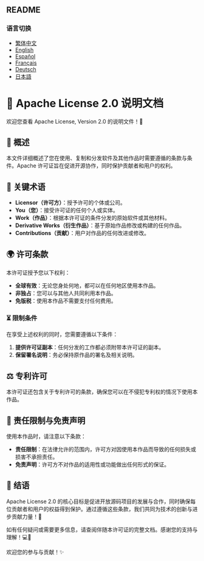## README

### 语言切换
- [繁体中文](README/README_繁体中文.md)
- [English](README/README_English.md)
- [Español](README/README_Español.md)
- [Français](README/README_Français.md)
- [Deutsch](README/README_Deutsch.md)
- [日本語](README/README_日本語.md)

# 📄 Apache License 2.0 说明文档

欢迎您查看 Apache License, Version 2.0 的说明文件！🎉

## 📜 概述

本文件详细概述了您在使用、复制和分发软件及其他作品时需要遵循的条款与条件。Apache 许可证旨在促进开源协作，同时保护贡献者和用户的权利。

## 🔑 关键术语

- **Licensor（许可方）**：授予许可的个体或公司。
- **You（您）**：接受许可证的任何个人或实体。
- **Work（作品）**：根据本许可证的条件分发的原始软件或其他材料。
- **Derivative Works（衍生作品）**：基于原始作品修改或构建的任何作品。
- **Contributions（贡献）**：用户对作品的任何改进或修改。

## 🌍 许可条款

本许可证授予您以下权利：

- **全球有效**：无论您身处何地，都可以在任何地区使用本作品。
- **非独占**：您可以与其他人共同利用本作品。
- **免版税**：使用本作品不需要支付任何费用。

### ⏳ 限制条件

在享受上述权利的同时，您需要遵循以下条件：

1. **提供许可证副本**：任何分发的工作都必须附带本许可证的副本。
2. **保留署名说明**：务必保持原作品的署名及相关说明。

## ⚖️ 专利许可

本许可证还包含关于专利许可的条款，确保您可以在不侵犯专利权的情况下使用本作品。

## 🚫 责任限制与免责声明

使用本作品时，请注意以下条款：

- **责任限制**：在法律允许的范围内，许可方对因使用本作品而导致的任何损失或损害不承担责任。
- **免责声明**：许可方不对作品的适用性或功能做出任何形式的保证。

## 🤝 结语

Apache License 2.0 的核心目标是促进开放源码项目的发展与合作，同时确保每位贡献者和用户的权益得到保护。通过遵循这些条款，我们共同为技术的创新与进步贡献力量！🚀

如有任何疑问或需要更多信息，请查阅伴随本许可证的完整文档。感谢您的支持与理解！💻🔧

欢迎您的参与与贡献！✨